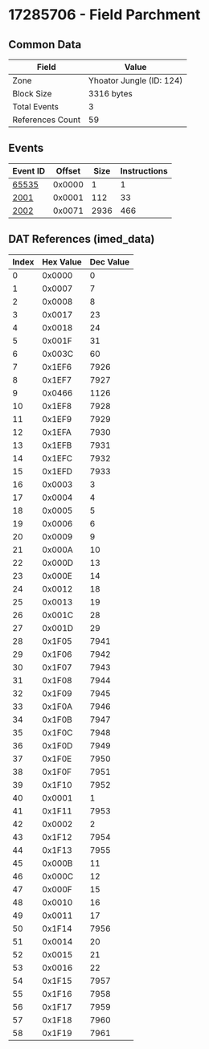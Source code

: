 # 17285706 - Field Parchment

## Common Data

| Field            | Value                    |
|------------------|--------------------------|
| Zone             | Yhoator Jungle (ID: 124) |
| Block Size       | 3316 bytes               |
| Total Events     | 3                        |
| References Count | 59                       |

## Events

| Event ID            | Offset   |   Size |   Instructions |
|---------------------|----------|--------|----------------|
| [65535](./65535.md) | 0x0000   |      1 |              1 |
| [2001](./2001.md)   | 0x0001   |    112 |             33 |
| [2002](./2002.md)   | 0x0071   |   2936 |            466 |

## DAT References (imed_data)

|   Index | Hex Value   |   Dec Value |
|---------|-------------|-------------|
|       0 | 0x0000      |           0 |
|       1 | 0x0007      |           7 |
|       2 | 0x0008      |           8 |
|       3 | 0x0017      |          23 |
|       4 | 0x0018      |          24 |
|       5 | 0x001F      |          31 |
|       6 | 0x003C      |          60 |
|       7 | 0x1EF6      |        7926 |
|       8 | 0x1EF7      |        7927 |
|       9 | 0x0466      |        1126 |
|      10 | 0x1EF8      |        7928 |
|      11 | 0x1EF9      |        7929 |
|      12 | 0x1EFA      |        7930 |
|      13 | 0x1EFB      |        7931 |
|      14 | 0x1EFC      |        7932 |
|      15 | 0x1EFD      |        7933 |
|      16 | 0x0003      |           3 |
|      17 | 0x0004      |           4 |
|      18 | 0x0005      |           5 |
|      19 | 0x0006      |           6 |
|      20 | 0x0009      |           9 |
|      21 | 0x000A      |          10 |
|      22 | 0x000D      |          13 |
|      23 | 0x000E      |          14 |
|      24 | 0x0012      |          18 |
|      25 | 0x0013      |          19 |
|      26 | 0x001C      |          28 |
|      27 | 0x001D      |          29 |
|      28 | 0x1F05      |        7941 |
|      29 | 0x1F06      |        7942 |
|      30 | 0x1F07      |        7943 |
|      31 | 0x1F08      |        7944 |
|      32 | 0x1F09      |        7945 |
|      33 | 0x1F0A      |        7946 |
|      34 | 0x1F0B      |        7947 |
|      35 | 0x1F0C      |        7948 |
|      36 | 0x1F0D      |        7949 |
|      37 | 0x1F0E      |        7950 |
|      38 | 0x1F0F      |        7951 |
|      39 | 0x1F10      |        7952 |
|      40 | 0x0001      |           1 |
|      41 | 0x1F11      |        7953 |
|      42 | 0x0002      |           2 |
|      43 | 0x1F12      |        7954 |
|      44 | 0x1F13      |        7955 |
|      45 | 0x000B      |          11 |
|      46 | 0x000C      |          12 |
|      47 | 0x000F      |          15 |
|      48 | 0x0010      |          16 |
|      49 | 0x0011      |          17 |
|      50 | 0x1F14      |        7956 |
|      51 | 0x0014      |          20 |
|      52 | 0x0015      |          21 |
|      53 | 0x0016      |          22 |
|      54 | 0x1F15      |        7957 |
|      55 | 0x1F16      |        7958 |
|      56 | 0x1F17      |        7959 |
|      57 | 0x1F18      |        7960 |
|      58 | 0x1F19      |        7961 |
